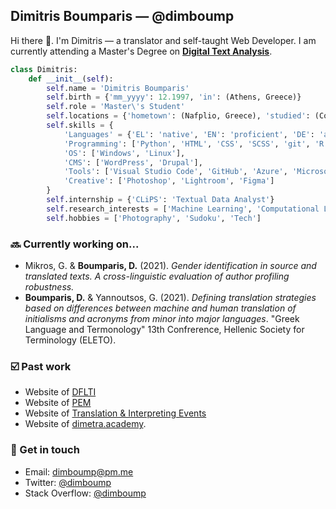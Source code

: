 ## Dimitris Boumparis — @dimboump
Hi there 👋. I'm Dimitris — a translator and self-taught Web Developer.
I am currently attending a Master's Degree on **[Digital Text Analysis](https://www.uantwerpen.be/en/study/programmes/all-programmes/digital-text-analysis/)**.

```python
class Dimitris:
	def __init__(self):
		self.name = 'Dimitris Boumparis'
		self.birth = {'mm_yyyy': 12.1997, 'in': (Athens, Greece)}
		self.role = 'Master\'s Student'
		self.locations = {'hometown': (Nafplio, Greece), 'studied': (Corfu, Greece), 'current': (Antwerp, Belgium)}
		self.skills = {
            'Languages' = {'EL': 'native', 'EN': 'proficient', 'DE': 'advanced', 'ES': 'intermediate'},
            'Programming': ['Python', 'HTML', 'CSS', 'SCSS', 'git', 'R'],
            'OS': ['Windows', 'Linux'],
            'CMS': ['WordPress', 'Drupal'],
            'Tools': ['Visual Studio Code', 'GitHub', 'Azure', 'Microsoft Office' 'Smartcat', 'Trados Studio'],
            'Creative': ['Photoshop', 'Lightroom', 'Figma']
		}
		self.internship = {'CLiPS': 'Textual Data Analyst'}
		self.research_interests = ['Machine Learning', 'Computational Linguistics', 'Translation', 'Localization']
		self.hobbies = ['Photography', 'Sudoku', 'Tech']
```

### 🔜 Currently working on...
- Mikros, G. & **Boumparis, D.** (2021). _Gender identification in source and translated texts. A cross-linguistic evaluation of author profiling robustness._
- **Boumparis, D.** & Yannoutsos, G. (2021). _Defining translation strategies based on differences between machine and human translation of initialisms and acronyms from minor into major languages_. "Greek Language and Termonology" 13th Confrerence, Hellenic Society for Terminology (ELETO).

### ☑️ Past work
- Website of [DFLTI](http://dflti.ionio.gr/)
- Website of [PEM](https://pem.gr)
- Website of [Translation & Interpreting Events](https://ti-events.org)
- Website of [dimetra.academy](https://dimetra.academy).

### 💬 Get in touch
- Email: [dimboump@pm.me](mailto:dimboump@pm.me)
- Twitter: [@dimboump](https://twitter.com/dimboump)
- Stack Overflow: [@dimboump](https://stackoverflow.com/users/6748361/dimboump)
<!--
**dimboump/dimboump** is a ✨ _special_ ✨ repository because its `README.md` (this file) appears on your GitHub profile.
- 🔭 I’m currently working on ...
- 🌱 I’m currently learning ...
-  I’m looking to collaborate on ...
- 🤔 I’m looking for help with ...
-  Ask me about ...
- 📫 How to reach me: ...
- 😄 Pronouns: ...
- ⚡ Fun fact: ...
-->
